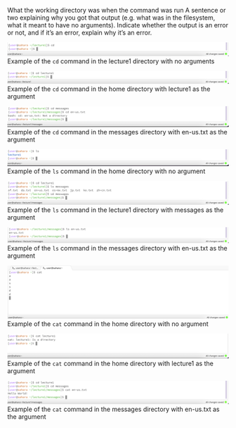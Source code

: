 What the working directory was when the command was run
A sentence or two explaining why you got that output (e.g. what was in the filesystem, what it meant to have no arguments).
Indicate whether the output is an error or not, and if it’s an error, explain why it’s an error.


![Image](cdNoArgs.png)
Example of the `cd` command in the lecture1 directory with no arguments

![Image](cdPathDirectory.png)
Example of the `cd` command in the home directory with lecture1 as the argument

![Image](cdPathFile.png)
Example of the `cd` command in the messages directory with en-us.txt as the argument

![Image](lsNoArgs.png)
Example of the `ls` command in the home directory with no argument

![Image](lsPathDirectory.png)
Example of the `ls` command in the lecture1 directory with messages as the argument

![Image](lsPathFile.png)
Example of the `ls` command in the messages directory with en-us.txt as the argument

![Image](catNoArgs.png)
Example of the `cat` command in the home directory with no argument

![Image](catPathDirectory.png)
Example of the `cat` command in the home directory with lecture1 as the argument

![Image](catPathFile.png)
Example of the `cat` command in the messages directory with en-us.txt as the argument
